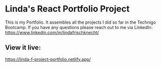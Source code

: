 # Linda's React Portfolio Project

This is my Portfolio.
It assembles all the projects I did so far in the Technigo Bootcamp.
If you have any questions please reach out to me via LinkedIn:
https://www.linkedin.com/in/lindafrischknecht/

## View it live:

https://linda-f-project-portfolio.netlify.app/
